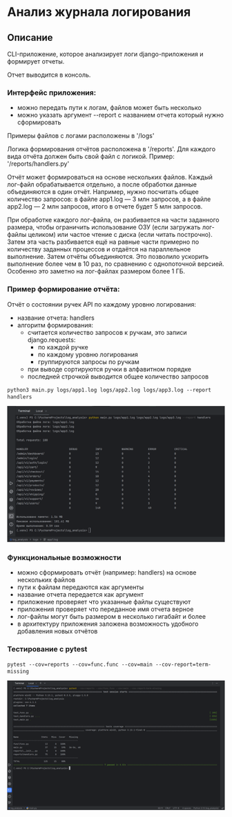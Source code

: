 # Анализ журнала логирования
## Описание
CLI-приложение, которое анализирует логи django-приложения и формирует отчеты. 

Отчет выводится в консоль. 

### Интерфейс приложения:
* можно передать пути к логам, файлов может быть несколько
* можно указать аргумент --report c названием отчета который нужно сформировать

Примеры файлов с логами расположены в '/logs'

Логика формирования отчётов расположена в '/reports'. 
Для каждого вида отчёта должен быть свой файл с логикой. Пример: '/reports/handlers.py'

Отчёт может формироваться на основе нескольких файлов.
Каждый лог-файл обрабатывается отдельно, а после обработки данные объединяются в один отчёт. 
Например, нужно посчитать общее количество запросов: в файле app1.log — 3 млн запросов, 
а в файле app2.log — 2 млн запросов, итого в отчете будет 5 млн запросов.

При обработке каждого лог-файла, он разбивается на части заданного размера, чтобы ограничить использование ОЗУ 
(если загружать лог-файлы целиком) или частое чтение с диска (если читать построчно).
Затем эта часть разбивается ещё на равные части примерно по количеству заданных процессов и отдаётся 
на параллельное выполнение.
Затем отчёты объединяются.
Это позволило ускорить выполнение более чем в 10 раз, по сравнению с однопоточной версией. 
Особенно это заметно на лог-файлах размером более 1 ГБ.  

### Пример формирование отчёта:
Отчёт о состоянии ручек API по каждому уровню логирования:
* название отчета: handlers
* алгоритм формирования: 
  * считается количество запросов к ручкам, это записи django.requests:
    * по каждой ручке
    * по каждому уровню логирования
    * группируются запросы по ручкам
  * при выводе сортируются ручки в алфавитном порядке
  * последней строчкой выводится общее количество запросов

```
python3 main.py logs/app1.log logs/app2.log logs/app3.log --report handlers
```
![screen_main.png](screen_main.png)

### Функциональные возможности
* можно сформировать отчёт (например: handlers) на основе нескольких файлов
* пути к файлам передаются как аргументы
* название отчета передается как аргумент
* приложение проверяет что указанные файлы существуют
* приложения проверяет что переданное имя отчета верное
* лог-файлы могут быть размером в несколько гигабайт и более
* в архитектуру приложения заложена возможность удобного добавления новых отчётов


### Тестирование с pytest
```
pytest --cov=reports --cov=func.func --cov=main --cov-report=term-missing
```
![screen_tests.png](screen_tests.png)
